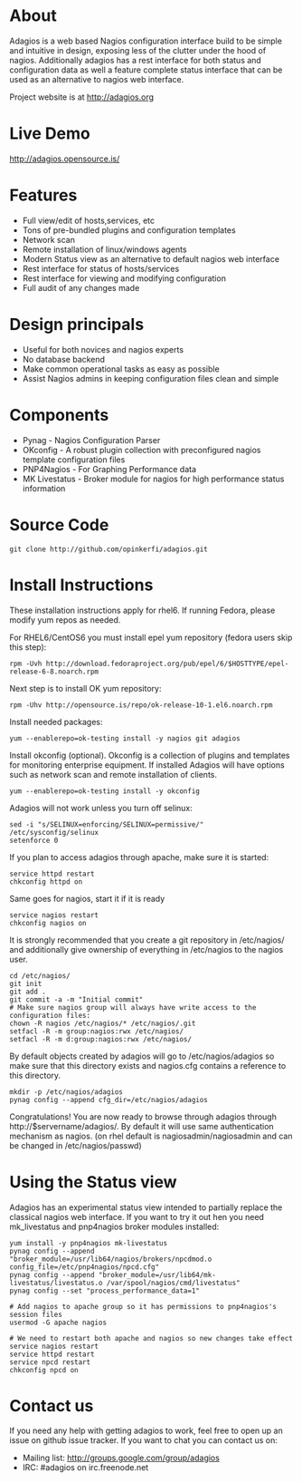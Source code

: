 About
=====
Adagios is a web based Nagios configuration interface build to be simple and intuitive in design, exposing less of the clutter under the hood of nagios. Additionally adagios has a rest interface for both status and configuration data as well a feature complete status interface that can be used as an alternative to nagios web interface.

Project website is at http://adagios.org

Live Demo
=========
http://adagios.opensource.is/

Features
========
  - Full view/edit of hosts,services, etc
  - Tons of pre-bundled plugins and configuration templates
  - Network scan
  - Remote installation of linux/windows agents
  - Modern Status view as an alternative to default nagios web interface
  - Rest interface for status of hosts/services
  - Rest interface for viewing and modifying configuration
  - Full audit of any changes made

Design principals
==================
  - Useful for both novices and nagios experts
  - No database backend
  - Make common operational tasks as easy as possible
  - Assist Nagios admins in keeping configuration files clean and simple

Components
==========
  - Pynag - Nagios Configuration Parser
  - OKconfig - A robust plugin collection with preconfigured nagios template configuration files
  - PNP4Nagios - For Graphing Performance data
  - MK Livestatus - Broker module for nagios for high performance status information

Source Code
===========

	git clone http://github.com/opinkerfi/adagios.git

Install Instructions
====================
These installation instructions apply for rhel6. If running Fedora, please modify yum repos as needed.

For RHEL6/CentOS6 you must install epel yum repository (fedora users skip this step):

	rpm -Uvh http://download.fedoraproject.org/pub/epel/6/$HOSTTYPE/epel-release-6-8.noarch.rpm

Next step is to install OK yum repository:

	rpm -Uhv http://opensource.is/repo/ok-release-10-1.el6.noarch.rpm

Install needed packages:

	yum --enablerepo=ok-testing install -y nagios git adagios

Install okconfig (optional). Okconfig is a collection of plugins and templates for monitoring enterprise equipment. If installed Adagios will have options such as network scan and remote installation of clients.

	yum --enablerepo=ok-testing install -y okconfig

Adagios will not work unless you turn off selinux:

	sed -i "s/SELINUX=enforcing/SELINUX=permissive/" /etc/sysconfig/selinux
	setenforce 0

If you plan to access adagios through apache, make sure it is started:

	service httpd restart
	chkconfig httpd on


Same goes for nagios, start it if it is ready

	service nagios restart
	chkconfig nagios on
	

It is strongly recommended that you create a git repository in /etc/nagios/ and additionally give ownership of
everything in /etc/nagios to the nagios user.

	cd /etc/nagios/
	git init
	git add .
	git commit -a -m "Initial commit"
	# Make sure nagios group will always have write access to the configuration files:
	chown -R nagios /etc/nagios/* /etc/nagios/.git
	setfacl -R -m group:nagios:rwx /etc/nagios/
	setfacl -R -m d:group:nagios:rwx /etc/nagios/
	

By default objects created by adagios will go to /etc/nagios/adagios so make sure that this directory exists and 
nagios.cfg contains a reference to this directory.

	mkdir -p /etc/nagios/adagios
	pynag config --append cfg_dir=/etc/nagios/adagios

Congratulations! You are now ready to browse through adagios through http://$servername/adagios/. By default it
will use same authentication mechanism as nagios. (on rhel default is nagiosadmin/nagiosadmin and can be 
changed in /etc/nagios/passwd)

Using the Status view
=====================
Adagios has an experimental status view intended to partially replace the classical nagios web interface. If you want to try it out hen you need mk_livestatus and pnp4nagios broker modules installed:
	
	yum install -y pnp4nagios mk-livestatus
	pynag config --append "broker_module=/usr/lib64/nagios/brokers/npcdmod.o config_file=/etc/pnp4nagios/npcd.cfg"
	pynag config --append "broker_module=/usr/lib64/mk-livestatus/livestatus.o /var/spool/nagios/cmd/livestatus"
	pynag config --set "process_performance_data=1"
	
	# Add nagios to apache group so it has permissions to pnp4nagios's session files
	usermod -G apache nagios
	
	# We need to restart both apache and nagios so new changes take effect
	service nagios restart
	service httpd restart
	service npcd restart
	chkconfig npcd on

Contact us
===================
If you need any help with getting adagios to work, feel free to open up an issue on github issue tracker. If you want to chat you can contact us on:

  - Mailing list: http://groups.google.com/group/adagios
  - IRC: #adagios on irc.freenode.net
